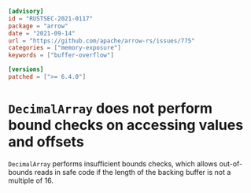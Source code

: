 ```toml
[advisory]
id = "RUSTSEC-2021-0117"
package = "arrow"
date = "2021-09-14"
url = "https://github.com/apache/arrow-rs/issues/775"
categories = ["memory-exposure"]
keywords = ["buffer-overflow"]

[versions]
patched = [">= 6.4.0"]
```

# `DecimalArray` does not perform bound checks on accessing values and offsets

`DecimalArray` performs insufficient bounds checks,
which allows out-of-bounds reads in safe code
if the length of the backing buffer is not a multiple of 16.
